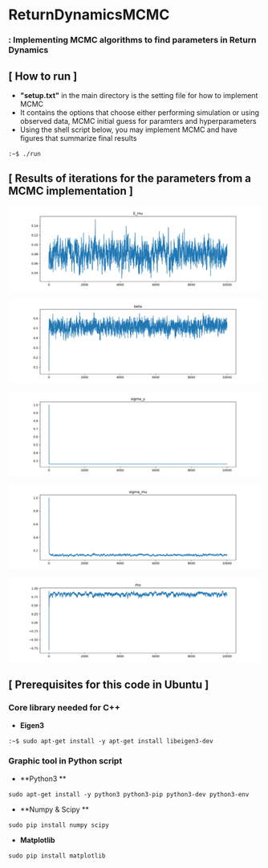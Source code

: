 # ReturnDynamicsMCMC
### : Implementing MCMC algorithms to find parameters in Return Dynamics

## [ How to run ]
- **"setup.txt"** in the main directory is the setting file for how to implement MCMC 
- It contains the options that choose either performing simulation or using observed data,
  MCMC initial guess for paramters and hyperparameters
- Using the shell script below, you may implement MCMC and have figures that summarize final results

```
:~$ ./run
```

## [ Results of iterations for the parameters from a MCMC implementation ]

![E_mu](./plot_script/E_mu.png)

![beta](./plot_script/beta.png)

![sigma_y](./plot_script/sigma_y.png)

![sigma_mu](./plot_script/sigma_mu.png)

![rho](./plot_script/rho.png)



## [ Prerequisites for this code in Ubuntu ]
### Core library needed for C++
- **Eigen3**
```
:~$ sudo apt-get install -y apt-get install libeigen3-dev
```
### Graphic tool in Python script
- **Python3 **
```
sudo apt-get install -y python3 python3-pip python3-dev python3-env
```
- **Numpy & Scipy **
```
sudo pip install numpy scipy
```
- **Matplotlib**
```
sudo pip install matplotlib
```
